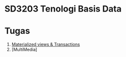 # SD3203 Tenologi Basis Data

# Tugas
1. [Materialized views & Transactions](/tugas/materialized-views-transactions.md)
2. [MultiMedia]
